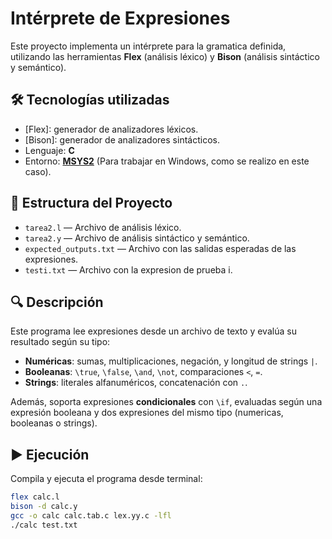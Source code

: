 # Intérprete de Expresiones 

Este proyecto implementa un intérprete para la gramatica definida, utilizando las herramientas **Flex** (análisis léxico) y **Bison** (análisis sintáctico y semántico).

## 🛠 Tecnologías utilizadas

- [Flex]: generador de analizadores léxicos.
- [Bison]: generador de analizadores sintácticos.
- Lenguaje: **C**
- Entorno: **[MSYS2](https://www.msys2.org/)** (Para trabajar en Windows, como se realizo en este caso).

## 📁 Estructura del Proyecto

- `tarea2.l` — Archivo de análisis léxico.
- `tarea2.y` — Archivo de análisis sintáctico y semántico.
- `expected_outputs.txt`  — Archivo con las salidas esperadas de las expresiones.
- `testi.txt` — Archivo con la expresion de prueba i.

## 🔍 Descripción

Este programa lee expresiones desde un archivo de texto y evalúa su resultado según su tipo:

- **Numéricas**: sumas, multiplicaciones, negación, y longitud de strings `|`.
- **Booleanas**: `\true`, `\false`, `\and`, `\not`, comparaciones `<`, `=`.
- **Strings**: literales alfanuméricos, concatenación con `.`.

Además, soporta expresiones **condicionales** con `\if`, evaluadas según una expresión booleana y dos expresiones del mismo tipo (numericas, booleanas o strings).

## ▶️ Ejecución

Compila y ejecuta el programa desde terminal:

```bash
flex calc.l
bison -d calc.y
gcc -o calc calc.tab.c lex.yy.c -lfl
./calc test.txt
```


